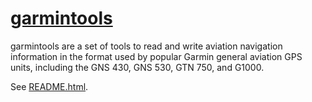 # [garmintools](https://github.com/ironcitysoftware/garmintools)

garmintools are a set of tools to read and write aviation navigation
information in the format used by popular Garmin general aviation GPS
units, including the GNS 430, GNS 530, GTN 750, and G1000.

See [README.html](https://github.com/ironcitysoftware/garmintools/README.html).

